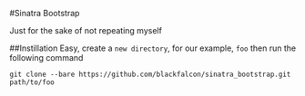 #Sinatra Bootstrap

Just for the sake of not repeating myself

##Instillation 
Easy, create a `new directory`, for our example, `foo` then run the following command

`git clone --bare https://github.com/blackfalcon/sinatra_bootstrap.git path/to/foo`